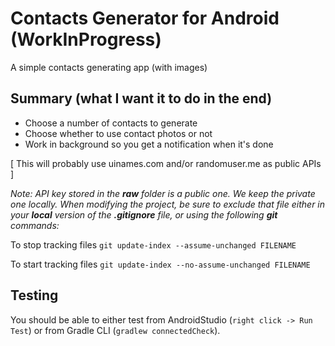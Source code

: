 # Contacts Generator for Android (WorkInProgress)

A simple contacts generating app (with images)

Summary (what I want it to do in the end)
-----------------------------------------
- Choose a number of contacts to generate
- Choose whether to use contact photos or not
- Work in background so you get a notification when it's done

[ This will probably use uinames.com and/or randomuser.me as public APIs ]

*Note: API key stored in the **raw** folder is a public one. We keep the private one locally.
When modifying the project, be sure to exclude that file either in your **local** version
of the **.gitignore** file, or using the following **git** commands:*

To stop tracking files
``` git update-index --assume-unchanged FILENAME ```

To start tracking files
``` git update-index --no-assume-unchanged FILENAME ```

Testing
-------

You should be able to either test from AndroidStudio (```right click -> Run Test```) or from Gradle CLI (```gradlew connectedCheck```).